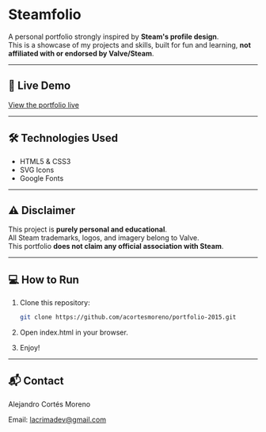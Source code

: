 # Steamfolio

A personal portfolio strongly inspired by **Steam's profile design**.  
This is a showcase of my projects and skills, built for fun and learning, **not affiliated with or endorsed by Valve/Steam**.

---

## 🚀 Live Demo

[View the portfolio live](https://lacrima.dev)

---

## 🛠️ Technologies Used

- HTML5 & CSS3
- SVG Icons
- Google Fonts

---

## ⚠️ Disclaimer

This project is **purely personal and educational**.  
All Steam trademarks, logos, and imagery belong to Valve.  
This portfolio **does not claim any official association with Steam**.

---

## 💻 How to Run

1. Clone this repository:

   ```bash
   git clone https://github.com/acortesmoreno/portfolio-2015.git
   ```

2. Open index.html in your browser.

3. Enjoy!

---

## 📬 Contact

Alejandro Cortés Moreno

Email: lacrimadev@gmail.com
